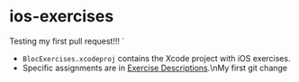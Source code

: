 ios-exercises
=============
 Testing my first pull request!!! `
- `BlocExercises.xcodeproj` contains the Xcode project with iOS exercises.
- Specific assignments are in [Exercise Descriptions](Exercise%20Descriptions/).\nMy first git change
